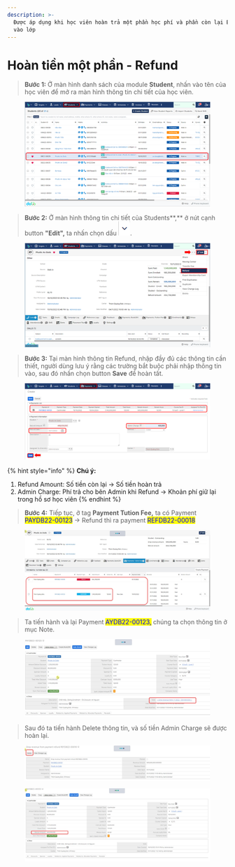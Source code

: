 ```yaml
---
description: >-
  Được áp dụng khi học viên hoàn trả một phần học phí và phần còn lại Enrollment
  vào lớp
---
```


# Hoàn tiền một phần - Refund

> **Bước 1:** Ở màn hình danh sách của module **Student**, nhấn vào tên của học viên để mở ra màn hình thông tin chi tiết của học viên.

<figure><img src="../../.gitbook/assets/image (15).png" alt=""><figcaption></figcaption></figure>

> **Bước 2:** Ở màn hình thông tin chi tiết của Students**,** ở nút cạnh button **"Edit",** ta nhấn chọn dấu ![](<../../.gitbook/assets/image (13) (1).png>).

<figure><img src="../../.gitbook/assets/image (1) (5).png" alt=""><figcaption></figcaption></figure>

> **Bước 3:** Tại màn hình thông tin Refund, nhập đầy đủ các thông tin cần thiết, người dùng lưu ý rằng các trường bắt buộc phải nhập thông tin vào, sau đó nhấn chọn button **Save** để hoàn tất.

<figure><img src="../../.gitbook/assets/image (5) (1) (4) (1).png" alt=""><figcaption></figcaption></figure>

{% hint style="info" %}
**Chú ý:**

1. Refund Amount: Số tiền còn lại -> Số tiền hoàn trả
2. Admin Charge: Phí trả cho bên Admin khi Refund -> Khoản phí giữ lại trong hồ sơ học viên
{% endhint %}

> **Bước 4:** Tiếp tục, ở tag **Payment Tution Fee,** ta có Payment <mark style="color:blue;">PAYDB22-00123</mark> -> Refund thì ra payment <mark style="color:blue;">REFDB22-00018</mark>

<figure><img src="../../.gitbook/assets/image (7) (1) (1).png" alt=""><figcaption></figcaption></figure>

> Ta tiến hành và lại Payment <mark style="color:blue;">AYDB22-00123,</mark> chúng ta chọn thông tin ở mục Note.

<figure><img src="../../.gitbook/assets/image (13).png" alt=""><figcaption></figcaption></figure>

> Sau đó ta tiến hành Delete thông tin, và số tiền Admin Charge sẽ được hoàn lại.

<figure><img src="../../.gitbook/assets/image (3) (6).png" alt=""><figcaption></figcaption></figure>

<figure><img src="../../.gitbook/assets/image (4) (8).png" alt=""><figcaption></figcaption></figure>

